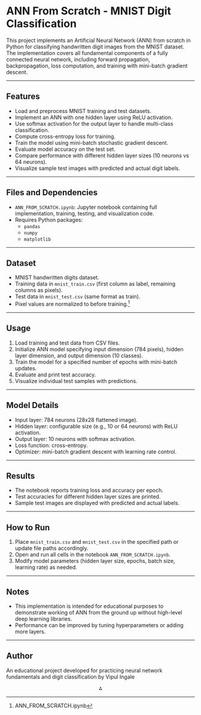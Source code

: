 

# ANN From Scratch - MNIST Digit Classification

This project implements an Artificial Neural Network (ANN) from scratch in Python for classifying handwritten digit images from the MNIST dataset. The implementation covers all fundamental components of a fully connected neural network, including forward propagation, backpropagation, loss computation, and training with mini-batch gradient descent.

***

## Features

- Load and preprocess MNIST training and test datasets.
- Implement an ANN with one hidden layer using ReLU activation.
- Use softmax activation for the output layer to handle multi-class classification.
- Compute cross-entropy loss for training.
- Train the model using mini-batch stochastic gradient descent.
- Evaluate model accuracy on the test set.
- Compare performance with different hidden layer sizes (10 neurons vs 64 neurons).
- Visualize sample test images with predicted and actual digit labels.

***

## Files and Dependencies

- `ANN_FROM_SCRATCH.ipynb`: Jupyter notebook containing full implementation, training, testing, and visualization code.
- Requires Python packages:
    - `pandas`
    - `numpy`
    - `matplotlib`

***

## Dataset

- MNIST handwritten digits dataset.
- Training data in `mnist_train.csv` (first column as label, remaining columns as pixels).
- Test data in `mnist_test.csv` (same format as train).
- Pixel values are normalized to  before training.[^1]

***

## Usage

1. Load training and test data from CSV files.
2. Initialize ANN model specifying input dimension (784 pixels), hidden layer dimension, and output dimension (10 classes).
3. Train the model for a specified number of epochs with mini-batch updates.
4. Evaluate and print test accuracy.
5. Visualize individual test samples with predictions.

***

## Model Details

- Input layer: 784 neurons (28x28 flattened image).
- Hidden layer: configurable size (e.g., 10 or 64 neurons) with ReLU activation.
- Output layer: 10 neurons with softmax activation.
- Loss function: cross-entropy.
- Optimizer: mini-batch gradient descent with learning rate control.

***

## Results

- The notebook reports training loss and accuracy per epoch.
- Test accuracies for different hidden layer sizes are printed.
- Sample test images are displayed with predicted and actual labels.

***

## How to Run

1. Place `mnist_train.csv` and `mnist_test.csv` in the specified path or update file paths accordingly.
2. Open and run all cells in the notebook `ANN_FROM_SCRATCH.ipynb`.
3. Modify model parameters (hidden layer size, epochs, batch size, learning rate) as needed.

***

## Notes

- This implementation is intended for educational purposes to demonstrate working of ANN from the ground up without high-level deep learning libraries.
- Performance can be improved by tuning hyperparameters or adding more layers.

***

## Author

An educational project developed for practicing neural network fundamentals and digit classification by Vipul Ingale

<div style="text-align: center">⁂</div>

[^1]: ANN_FROM_SCRATCH.ipynb

